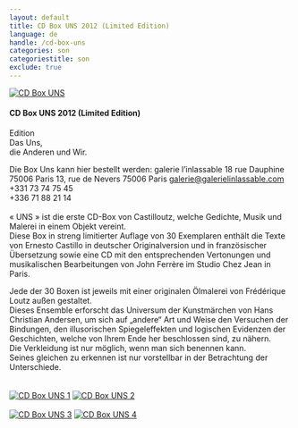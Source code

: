 ```yaml
---
layout: default
title: CD Box UNS 2012 (Limited Edition)
language: de
handle: /cd-box-uns
categories: son
categoriestitle: son
exclude: true
---
```


<a rel="lightbox" data-lightbox="example-1" href="/images/uns-all-cover.jpg" title="CD Box UNS"><img src="/images/uns-all-cover.jpg" alt="CD Box UNS" class="img-left"></a>
#### CD Box UNS 2012 (Limited Edition) 
  
Edition  
Das Uns,  
die Anderen und Wir.  
  
Die Box Uns kann hier bestellt werden:
galerie l’inlassable
18 rue Dauphine
75006 Paris
13, rue de Nevers 75006 Paris
galerie@galerielinlassable.com  
+331 73 74 75 45  
+336 71 88 21 14
<br style="clear:both" />
<br style="clear:both" />
« UNS » ist die erste CD-Box von Castilloutz, welche Gedichte, Musik und Malerei in einem Objekt vereint.  
Diese Box in streng limitierter Auflage von 30 Exemplaren enthält die Texte von Ernesto Castillo in deutscher Originalversion und in französischer Übersetzung sowie eine CD mit den entsprechenden Vertonungen und musikalischen Bearbeitungen von John Ferrère im Studio Chez Jean in Paris.  
  
Jede der 30 Boxen ist jeweils mit einer originalen Ölmalerei von Frédérique Loutz außen gestaltet.  
Dieses Ensemble erforscht das Universum der Kunstmärchen von Hans Christian Andersen, um sich auf „andere“ Art und Weise den Versuchen der Bindungen, den illusorischen Spiegeleffekten und logischen Evidenzen der Geschichten, welche von Ihrem Ende her beschlossen sind, zu nähern.  
Die Verkleidung ist nur möglich, wenn man sich benennen kann.  
Seines gleichen zu erkennen ist nur vorstellbar in der Betrachtung der Unterschiede.  
<br style="clear:both" />
<br style="clear:both" />
<a rel="lightbox" data-lightbox="example-1" href="/images/uns-2011-10-10x8cm.jpg" title="CD Box UNS 1"><img src="/images/uns-2011-10-10x8cm.jpg" alt="CD Box UNS 1" class="img-left2"></a>
<a rel="lightbox" data-lightbox="example-1" href="/images/uns-2011-14-10x8cm.jpg" title="CD Box UNS 2"><img src="/images/uns-2011-14-10x8cm.jpg" alt="CD Box UNS 2" class="img-right2"></a>
<br style="clear:both" />
<br style="clear:both" />
<a rel="lightbox" data-lightbox="example-1" href="/images/uns-2011-16-10x8cm.jpg" title="CD Box UNS 3"><img src="/images/uns-2011-16-10x8cm.jpg" alt="CD Box UNS 3" class="img-left2"></a>
<a rel="lightbox" data-lightbox="example-1" href="/images/uns-2011-19-10x8cm.jpg" title="CD Box UNS 4"><img src="/images/uns-2011-19-10x8cm.jpg" alt="CD Box UNS 4" class="img-right2"></a>
<br style="clear:both" />
<br style="clear:both" />


